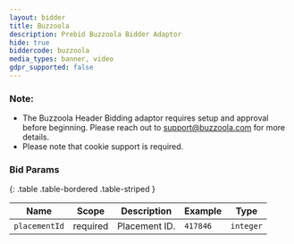 ```yaml
---
layout: bidder
title: Buzzoola
description: Prebid Buzzoola Bidder Adaptor
hide: true
biddercode: buzzoola
media_types: banner, video
gdpr_supported: false
---
```


### Note:

* The Buzzoola Header Bidding adaptor requires setup and approval before beginning. Please reach out to <support@buzzoola.com> for more details.
* Please note that cookie support is required.

### Bid Params

{: .table .table-bordered .table-striped }

| Name          | Scope    | Description   | Example                | Type      |
|---------------|----------|---------------|------------------------|-----------|
| `placementId` | required | Placement ID. | `417846`               | `integer` |
